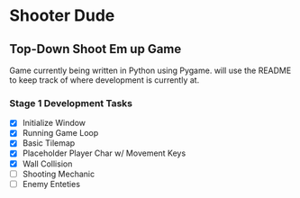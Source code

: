 # Shooter Dude

## Top-Down Shoot Em up Game

Game currently being written in Python using Pygame. will use the README to keep track of where development is currently at.

### Stage 1 Development Tasks

- [x] Initialize Window
- [x] Running Game Loop
- [x] Basic Tilemap
- [x] Placeholder Player Char w/ Movement Keys
- [x] Wall Collision 
- [ ] Shooting Mechanic
- [ ] Enemy Enteties